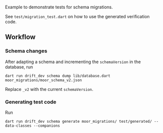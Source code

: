 Example to demonstrate tests for schema migrations.

See `test/migration_test.dart` on how to use the generated verification code.

## Workflow

### Schema changes

After adapting a schema and incrementing the `schemaVersion` in the database, run

```
dart run drift_dev schema dump lib/database.dart moor_migrations/moor_schema_v2.json
```

Replace `_v2` with the current `schemaVersion`.

### Generating test code

Run

```
dart run drift_dev schema generate moor_migrations/ test/generated/ --data-classes --companions
```

